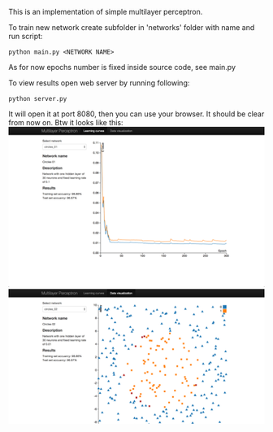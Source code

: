 This is an implementation of simple multilayer perceptron.

To train new network create subfolder in 'networks' folder with name <NETWORK NAME> and run script:
```
python main.py <NETWORK NAME>
```

As for now epochs number is fixed inside source code, see main.py

To view results open web server by running following:
```
python server.py
```

It will open it at port 8080, then you can use your browser. It should be clear from now on. Btw it looks like this:
![learning curve](https://github.com/Evernight/MultilayerPerceptron/blob/master/screenshots/curve.png)
![data visualizer](https://github.com/Evernight/MultilayerPerceptron/blob/master/screenshots/data.png)
